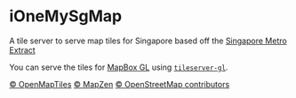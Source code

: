 # iOneMySgMap

A tile server to serve map tiles for Singapore based off the
[Singapore Metro Extract](https://mapzen.com/data/metro-extracts/metro/singapore/)

You can serve the tiles for [MapBox GL](https://github.com/mapbox/mapbox-gl-js) using
[`tileserver-gl`](https://github.com/klokantech/tileserver-gl).

[© OpenMapTiles](http://openmaptiles.org/)
[© MapZen](https://mapzen.com/)
[© OpenStreetMap contributors](http://www.openstreetmap.org/copyright)
